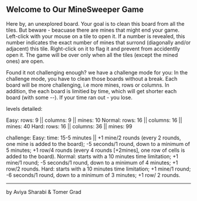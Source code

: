 Welcome to Our MineSweeper Game
---------------------------------------------------------------------------------------------------
Here by, an unexplored board. Your goal is to clean this board from all the tiles.
But beware - beacuase there are mines that might end your game.
Left-click with your mouse on a tile to open it. If a number is revealed, this number indicates the
exact number of mines that surrond (diagonally and/or adjacent) this tile. 
Right-click on it to flag it and prevent from accidentlly open it.
The game will be over only when all the tiles (except the mined ones) are open.

Found it not challenging enough? we have a challenge mode for you:
In the challenge mode, you have to clean those boards without a break. Each board will be
more challenging, i.e more mines, rows or columns. In addition, the each board is limitied by time,
which will get shorter each board (with some --). If your time ran out - you lose.

levels detailed:

Easy:   rows:  9 || columns:  9 || mines: 10
Normal: rows: 16 || columns: 16 || mines: 40
Hard:   rows: 16 || columns: 36 || mines: 99

challenge:
Easy:  time: 15-5 minutes ||
	+1 mine/2 rounds (every 2 rounds, one mine is added to the board);
	-5 seconds/1 round, down to a minimum of 5 minutes;
	+1 row/4 rounds (every 4 rounds [+2mines], one row of cells is added to the board).
Normal: starts with a 10 minutes time limitation;
	+1 mine/1 round;
	-5 seconds/1 round, down to a minimum of 4 minutes;
	+1 row/2 rounds. 
Hard:  starts with a 10 minutes time limitation;
	+1 mine/1 round;
	-6 seconds/1 round, down to a minimum of 3 minutes;
	+1 row/ 2 rounds. 


___

by Aviya Sharabi & Tomer Grad

